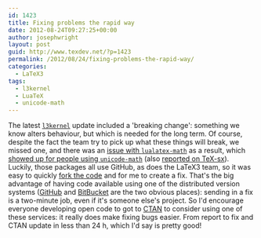 ```yaml
---
id: 1423
title: Fixing problems the rapid way
date: 2012-08-24T09:27:25+00:00
author: josephwright
layout: post
guid: http://www.texdev.net/?p=1423
permalink: /2012/08/24/fixing-problems-the-rapid-way/
categories:
  - LaTeX3
tags:
  - l3kernel
  - LuaTeX
  - unicode-math
---
```

The latest [`l3kernel`](https://ctan.org/pkg/l3kernel) update included a 'breaking change': something we know alters behaviour, but which is needed for the long term. Of course, despite the fact the team try to pick up what these things will break, we missed one, and there was an [issue with `lualatex-math`](https://github.com/phst/lualatex-math/issues/4) as a result, which [showed up for people using `unicode-math`](https://github.com/wspr/unicode-math/issues/246) (also [reported on TeX-sx](http://tex.stackexchange.com/a/68552/73)). Luckily, those packages all use GitHub, as does the LaTeX3 team, so it was easy to quickly [fork the code](https://github.com/josephwright/lualatex-math) and for me to create a fix. That's the big advantage of having code available using one of the distributed version systems ([GitHub](http://www.github.com) and [BitBucket](http://bitbucket.org) are the two obvious places): sending in a fix is a two-minute job, even if it's someone else's project. So I'd encourage everyone developing open code to got to [CTAN](https://www.ctan.org) to consider using one of these services: it really does make fixing bugs easier. From report to fix and CTAN update in less than 24 h, which I'd say is pretty good!
